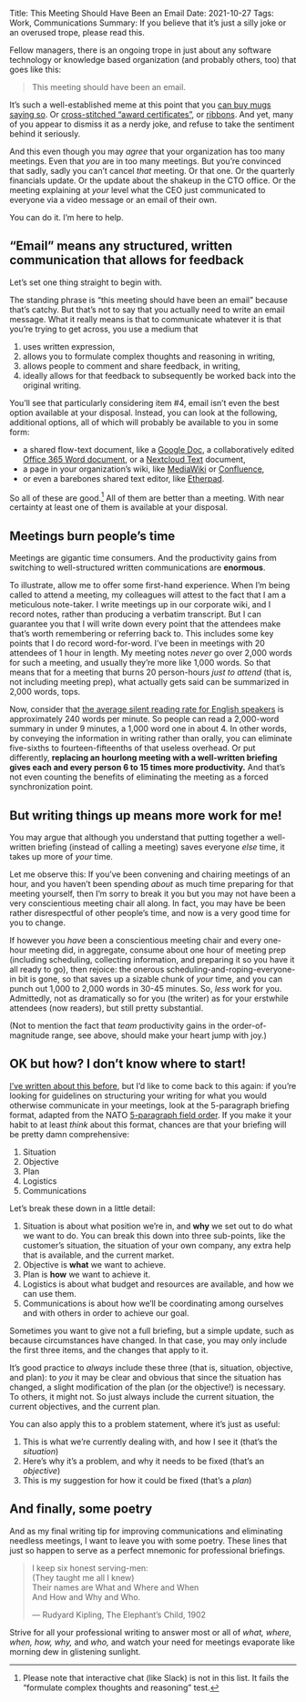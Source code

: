 Title: This Meeting Should Have Been an Email
Date: 2021-10-27
Tags: Work, Communications
Summary: If you believe that it’s just a silly joke or an overused trope, please read this.

Fellow managers, there is an ongoing trope in just about any software
technology or knowledge based organization (and probably others, too)
that goes like this:

> This meeting should have been an email.

It’s such a well-established meme at this point that you [can buy mugs
saying
so](https://www.redbubble.com/shop/i+survived+another+meeting+that+should+have+been+an+email+mugs). Or
[cross-stitched “award
certificates”](https://www.etsy.com/au/listing/737148259/i-survived-another-meeting-that-could),
or
[ribbons](https://www.reddit.com/r/pics/comments/8z31wz/office_participation/). And
yet, many of you appear to dismiss it as a nerdy joke, and refuse to
take the sentiment behind it seriously.

And this even though you may *agree* that your organization has too
many meetings.  Even that *you* are in too many meetings. But you’re
convinced that sadly, sadly you can’t cancel *that* meeting. Or that
one. Or the quarterly financials update. Or the update about the
shakeup in the CTO office. Or the meeting explaining at *your* level
what the CEO just communicated to everyone via a video message or an
email of their own.

You can do it. I’m here to help.

## “Email” means any structured, written communication that allows for feedback

Let’s set one thing straight to begin with.

The standing phrase is “this meeting should have been an email”
because that’s catchy. But that’s not to say that you actually need to
write an email message. What it really means is that to communicate
whatever it is that you’re trying to get across, you use a medium that

1. uses written expression,
2. allows you to formulate complex thoughts and reasoning in writing,
3. allows people to comment and share feedback, in writing,
4. ideally allows for that feedback to subsequently be worked back into
   the original writing.

You’ll see that particularly considering item #4, email isn’t even the
best option available at your disposal. Instead, you can look at the
following, additional options, all of which will probably be available
to you in some form:

* a shared flow-text document, like a [Google Doc](https://support.google.com/a/users/answer/9310248?hl=en#6.3), a collaboratively edited
  [Office 365 Word
  document](https://support.microsoft.com/en-us/office/collaborate-on-word-documents-with-real-time-co-authoring-7dd3040c-3f30-4fdd-bab0-8586492a1f1d),
  or a [Nextcloud
  Text](https://nextcloud.com/blog/nextcloud-introduces-collaborative-rich-text-editor/)
  document,
* a page in your organization’s wiki, like
  [MediaWiki](https://www.mediawiki.org/wiki/MediaWiki) or
  [Confluence](https://www.atlassian.com/software/confluence),
* or even a barebones shared text editor, like
  [Etherpad](https://etherpad.org/).

So all of these are good.[^chat] All of them are better than a meeting. With
near certainty at least one of them is available at your disposal.

[^chat]: Please note that interactive chat (like Slack) is not in this
    list. It fails the “formulate complex thoughts and reasoning”
    test.

## Meetings burn people’s time

Meetings are gigantic time consumers. And the productivity gains from
switching to well-structured written communications are **enormous**.

To illustrate, allow me to offer some first-hand experience. When I’m
being called to attend a meeting, my colleagues will attest to the
fact that I am a meticulous note-taker. I write meetings up in our
corporate wiki, and I record notes, rather than producing a verbatim
transcript. But I can guarantee you that I will write down every point
that the attendees make that’s worth remembering or referring back
to. This includes some key points that I do record word-for-word. I’ve
been in meetings with 20 attendees of 1 hour in length. My meeting
notes *never* go over 2,000 words for such a meeting, and usually
they’re more like 1,000 words. So that means that for a meeting that
burns 20 person-hours *just to attend* (that is, not including meeting
prep), what actually gets said can be summarized in 2,000 words, tops.

Now, consider that [the average silent reading rate for English
speakers](https://www.sciencedirect.com/science/article/abs/pii/S0749596X19300786)
is approximately 240 words per minute. So people can read a 2,000-word
summary in under 9 minutes, a 1,000 word one in about 4. In other
words, by conveying the information in writing rather than orally, you
can eliminate five-sixths to fourteen-fifteenths of that useless
overhead. Or put differently, **replacing an hourlong meeting with a
well-written briefing gives each and every person 6 to 15 times more
productivity.** And that’s not even counting the benefits of
eliminating the meeting as a forced synchronization point.

## But writing things up means more work for me!

You may argue that although you understand that putting together a
well-written briefing (instead of calling a meeting) saves everyone
*else* time, it takes up more of *your* time.

Let me observe this: If you’ve been convening and chairing meetings of
an hour, and you haven’t been spending *about* as much time preparing
for that meeting yourself, then I’m sorry to break it you but you may
not have been a very conscientious meeting chair all along. In fact,
you may have be been rather disrespectful of other people’s time, and
now is a very good time for you to change.

If however you *have* been a conscientious meeting chair and every
one-hour meeting did, in aggregate, consume about one hour of meeting
prep (including scheduling, collecting information, and preparing it
so you have it all ready to go), then rejoice: the onerous
scheduling-and-roping-everyone-in bit is gone, so that saves up a
sizable chunk of *your* time, and you can punch out 1,000 to 2,000
words in 30-45 minutes. So, *less* work for you. Admittedly, not as
dramatically so for you (the writer) as for your erstwhile attendees
(now readers), but still pretty substantial.

(Not to mention the fact that *team* productivity gains in the
order-of-magnitude range, see above, should make your heart jump with
joy.)


## OK but how? I don’t know where to start!

[I’ve written about this
before]({filename}../resources/presentations/froscon2020.md), but I’d
like to come back to this again: if you’re looking for guidelines on
structuring your writing for what you would otherwise communicate in
your meetings, look at the 5-paragraph briefing format, adapted from
the NATO [5-paragraph field
order](https://en.wikipedia.org/wiki/Five_paragraph_order). If you
make it your habit to at least *think* about this format, chances are
that your briefing will be pretty damn comprehensive:

1. Situation
2. Objective
3. Plan
4. Logistics
5. Communications

Let’s break these down in a little detail:

1. Situation is about what position we’re in, and **why** we set out
   to do what we want to do. You can break this down into three
   sub-points, like the customer’s situation, the situation of your
   own company, any extra help that is available, and the current
   market.
2. Objective is **what** we want to achieve.
3. Plan is **how** we want to achieve it.
4. Logistics is about what budget and resources are available, and how
   we can use them.
5. Communications is about how we’ll be coordinating among ourselves
   and with others in order to achieve our goal.

Sometimes you want to give not a full briefing, but a simple update,
such as because circumstances have changed. In that case, you may only
include the first three items, and the changes that apply to it.

It’s good practice to *always* include these three (that is,
situation, objective, and plan): to *you* it may be clear and obvious
that since the situation has changed, a slight modification of the
plan (or the objective!) is necessary. To others, it might not. So
just always include the current situation, the current objectives, and
the current plan.

You can also apply this to a problem statement, where it’s just as
useful:

1. This is what we’re currently dealing with, and how I see it (that’s
   the *situation*)
2. Here’s why it’s a problem, and why it needs to be fixed (that’s an
   *objective*)
3. This is my suggestion for how it could be fixed (that’s a *plan*)

## And finally, some poetry

And as my final writing tip for improving communications and
eliminating needless meetings, I want to leave you with some
poetry. These lines that just so happen to serve as a perfect mnemonic
for professional briefings.

> I keep six honest serving-men:  
> (They taught me all I knew)  
> Their names are What and Where and When  
> And How and Why and Who.  
>
> — Rudyard Kipling, The Elephant’s Child, 1902

Strive for all your professional writing to answer most or all of
*what,* *where,* *when,* *how,* *why,* and *who,* and watch your need
for meetings evaporate like morning dew in glistening sunlight.
